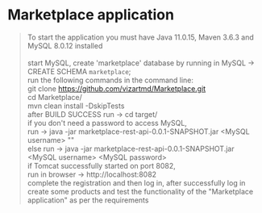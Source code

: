 # Marketplace application
> To start the application you must have Java 11.0.15, Maven 3.6.3 and MySQL 8.0.12 installed<br /><br />
> start MySQL, create 'marketplace' database by running in MySQL -> CREATE SCHEMA `marketplace`;<br />
> run the following commands in the command line:<br />
> git clone https://github.com/vizartmd/Marketplace.git<br />
> cd Marketplace/<br />
> mvn clean install -DskipTests<br />
> after BUILD SUCCESS run -> cd target/<br />
> if you don't need a password to access MySQL,<br />
> run -> java -jar marketplace-rest-api-0.0.1-SNAPSHOT.jar \<MySQL username\> ""<br />
> else run -> java -jar marketplace-rest-api-0.0.1-SNAPSHOT.jar \<MySQL username\> \<MySQL password\><br />
> if Tomcat successfully started on port 8082,<br />
> run in browser -> http://localhost:8082<br />
> complete the registration and then log in, after successfully log in create some products and test the functionality of the "Marketplace application" as per the requirements<br />






